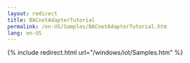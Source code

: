 ```yaml
---
layout: redirect
title: BACnetAdapterTutorial
permalink: /en-US/Samples/BACnetAdapterTutorial.htm
lang: en-US
---
```


{% include redirect.html url="/windows/iot/Samples.htm" %}
